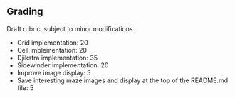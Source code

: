 ## Grading

Draft rubric, subject to minor modifications

* Grid implementation: 20
* Cell implementation: 20
* Djikstra implementation: 35
* Sidewinder implementation: 20
* Improve image display: 5
* Save interesting maze images and display at the top of the README.md file: 5

